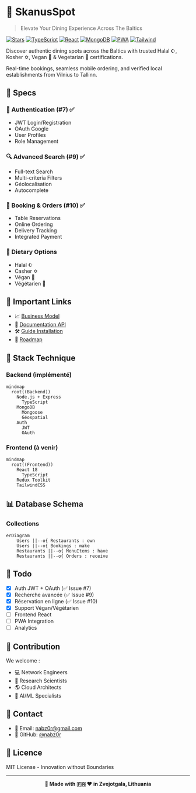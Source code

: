 # 🌟 SkanusSpot

> Elevate Your Dining Experience Across The Baltics

[![Stars](https://img.shields.io/github/stars/nabz0r/SkanusSpot?style=for-the-badge&logo=github)](https://github.com/nabz0r/SkanusSpot/stargazers)
[![TypeScript](https://img.shields.io/badge/TypeScript-007ACC?style=for-the-badge&logo=typescript&logoColor=white)](https://www.typescriptlang.org/)
[![React](https://img.shields.io/badge/React-20232A?style=for-the-badge&logo=react&logoColor=61DAFB)](https://reactjs.org/)
[![MongoDB](https://img.shields.io/badge/MongoDB-4EA94B?style=for-the-badge&logo=mongodb&logoColor=white)](https://www.mongodb.com/)
[![PWA](https://img.shields.io/badge/PWA-5A0FC8?style=for-the-badge&logo=pwa&logoColor=white)](#)
[![Tailwind](https://img.shields.io/badge/Tailwind-06B6D4?style=for-the-badge&logo=tailwindcss&logoColor=white)](#)

Discover authentic dining spots across the Baltics with trusted Halal ☪️, Kosher ✡️, Vegan 🌱 & Vegetarian 🥬 certifications.

Real-time bookings, seamless mobile ordering, and verified local establishments from Vilnius to Tallinn.

## 🌟 Specs

### 🔐 Authentication (#7) ✅
- JWT Login/Registration
- OAuth Google
- User Profiles
- Role Management

### 🔍 Advanced Search (#9) ✅
- Full-text Search
- Multi-criteria Filters
- Géolocalisation
- Autocomplete

### 📱 Booking & Orders (#10) ✅
- Table Reservations
- Online Ordering
- Delivery Tracking
- Integrated Payment

### 🥗 Dietary Options
- Halal ☪️
- Casher ✡️
- Végan 🌱
- Végétarien 🥬

## 📙 Important Links
- 📈 [Business Model](docs/BUSINESS_MODEL.md)
- 📝 [Documentation API](docs/API.md)
- 🛠️ [Guide Installation](docs/INSTALL.md)
- 📗 [Roadmap](ROADMAP.md)

## 🔧 Stack Technique

### Backend (implémenté)
```mermaid
mindmap
  root((Backend))
    Node.js + Express
      TypeScript
    MongoDB
      Mongoose
      Géospatial
    Auth
      JWT
      OAuth
```

### Frontend (à venir)
```mermaid
mindmap
  root((Frontend))
    React 18
      TypeScript
    Redux Toolkit
    TailwindCSS
```

## 📊 Database Schema

### Collections
```mermaid
erDiagram
    Users ||--o{ Restaurants : own
    Users ||--o{ Bookings : make
    Restaurants ||--o{ MenuItems : have
    Restaurants ||--o{ Orders : receive
```

## 📝 Todo
- [x] Auth JWT + OAuth (✅ Issue #7)
- [x] Recherche avancée (✅ Issue #9)
- [x] Réservation en ligne (✅ Issue #10)
- [x] Support Végan/Végétarien
- [ ] Frontend React
- [ ] PWA Integration
- [ ] Analytics

## 🤝 Contribution

We welcome :
- 💻 Network Engineers
- 👀 Research Scientists  
- 🌎 Cloud Architects
- 🤖 AI/ML Specialists

## 📱 Contact

- 📧 Email: nabz0r@gmail.com
- 🐙 GitHub: [@nabz0r](https://github.com/nabz0r)

## 📄 Licence

MIT License - Innovation without Boundaries

---

<div align="center">

**🚀 Made with 🇫🇷 ❤️ in Zvejotgala, Lithuania**

</div>

